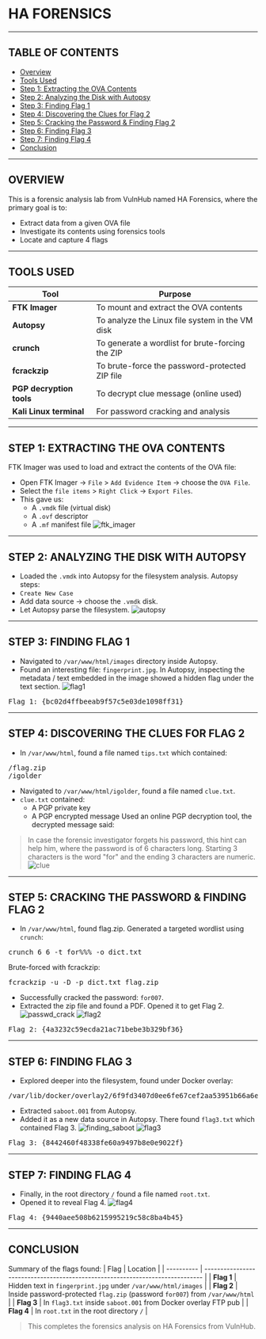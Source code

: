 # HA FORENSICS

---

## TABLE OF CONTENTS
- [Overview](#overview)
- [Tools Used](#tools-used)
- [Step 1: Extracting the OVA Contents](#step-1-extracting-the-ova-contents)
- [Step 2: Analyzing the Disk with Autopsy](#step-2-analyzing-the-disk-with-autopsy)
- [Step 3: Finding Flag 1](#step-3-finding-flag-1)
- [Step 4: Discovering the Clues for Flag 2](#step-4-discovering-the-clues-for-flag-2)
- [Step 5: Cracking the Password & Finding Flag 2](#step-5-cracking-the-password-&-finding-flag-2)
- [Step 6: Finding Flag 3](#step-6-finding-flag-3)
- [Step 7: Finding Flag 4](#step-7-finding-flag-4)
- [Conclusion](#conclusion)

---

## OVERVIEW
This is a forensic analysis lab from VulnHub named HA Forensics, where the primary goal is to:

- Extract data from a given OVA file
- Investigate its contents using forensics tools
- Locate and capture 4 flags

---

## TOOLS USED
| Tool                     | Purpose                                          |
| ------------------------ | ------------------------------------------------ |
| **FTK Imager**           | To mount and extract the OVA contents            |
| **Autopsy**              | To analyze the Linux file system in the VM disk  |
| **crunch**               | To generate a wordlist for brute-forcing the ZIP |
| **fcrackzip**            | To brute-force the password-protected ZIP file   |
| **PGP decryption tools** | To decrypt clue message (online used)            |
| **Kali Linux terminal**  | For password cracking and analysis               |

---

## STEP 1: EXTRACTING THE OVA CONTENTS
FTK Imager was used to load and extract the contents of the OVA file:
- Open FTK Imager → `File` > `Add Evidence Item` → choose the `OVA File`.
- Select the `file items` > `Right Click` → `Export Files`.
- This gave us:
  - A `.vmdk` file (virtual disk)
  - A `.ovf` descriptor
  - A `.mf` manifest file
![ftk_imager]()

---

## STEP 2: ANALYZING THE DISK WITH AUTOPSY
- Loaded the `.vmdk` into Autopsy for the filesystem analysis.
Autopsy steps:
- `Create New Case`
- Add data source → choose the `.vmdk` disk.
- Let Autopsy parse the filesystem.
![autopsy]()

---

## STEP 3: FINDING FLAG 1
- Navigated to `/var/www/html/images` directory inside Autopsy.
- Found an interesting file: `fingerprint.jpg`.
In Autopsy, inspecting the metadata / text embedded in the image showed a hidden flag under the text section.
![flag1]()
<pre>Flag 1: {bc02d4ffbeeab9f57c5e03de1098ff31}</pre>

---

## STEP 4: DISCOVERING THE CLUES FOR FLAG 2
- In `/var/www/html`, found a file named `tips.txt` which contained:
<pre>/flag.zip
/igolder</pre>
- Navigated to `/var/www/html/igolder`, found a file named `clue.txt`.
- `clue.txt` contained:
  - A PGP private key
  - A PGP encrypted message
Used an online PGP decryption tool, the decrypted message said:
> In case the forensic investigator forgets his password, this hint can help him, where the password is of 6 characters long.
> Starting 3 characters is the word "for" and the ending 3 characters are numeric.
![clue]()

---

## STEP 5: CRACKING THE PASSWORD & FINDING FLAG 2
- In `/var/www/html`, found flag.zip.
Generated a targeted wordlist using `crunch`:
<pre>crunch 6 6 -t for%%% -o dict.txt</pre>
Brute-forced with fcrackzip:
<pre>fcrackzip -u -D -p dict.txt flag.zip</pre>
- Successfully cracked the password: `for007`.
- Extracted the zip file and found a PDF. Opened it to get Flag 2.
![passwd_crack]()
![flag2]()
<pre>Flag 2: {4a3232c59ecda21ac71bebe3b329bf36}</pre>

---

## STEP 6: FINDING FLAG 3
- Explored deeper into the filesystem, found under Docker overlay:
<pre>/var/lib/docker/overlay2/6f9fd3407d0ee6fe67cef2aa53951b66a6e3384e3b10afa791d1f02836da89c2/diff/var/ftp/pub/saboot.001</pre>
- Extracted `saboot.001` from Autopsy.
- Added it as a new data source in Autopsy. There found `flag3.txt` which contained Flag 3.
![finding_saboot]()
![flag3]()
<pre>Flag 3: {8442460f48338fe60a9497b8e0e9022f}</pre>

---

## STEP 7: FINDING FLAG 4
- Finally, in the root directory `/` found a file named `root.txt`.
- Opened it to reveal Flag 4.
![flag4]()
<pre>Flag 4: {9440aee508b6215995219c58c8ba4b45}</pre>

---

## CONCLUSION
Summary of the flags found:
| Flag       | Location                                                                      |
| ---------- | ----------------------------------------------------------------------------- |
| **Flag 1** | Hidden text in `fingerprint.jpg` under `/var/www/html/images`                 |
| **Flag 2** | Inside password-protected `flag.zip` (password `for007`) from `/var/www/html` |
| **Flag 3** | In `flag3.txt` inside `saboot.001` from Docker overlay FTP pub                |
| **Flag 4** | In `root.txt` in the root directory `/`                                       |

> This completes the forensics analysis on HA Forensics from VulnHub.
